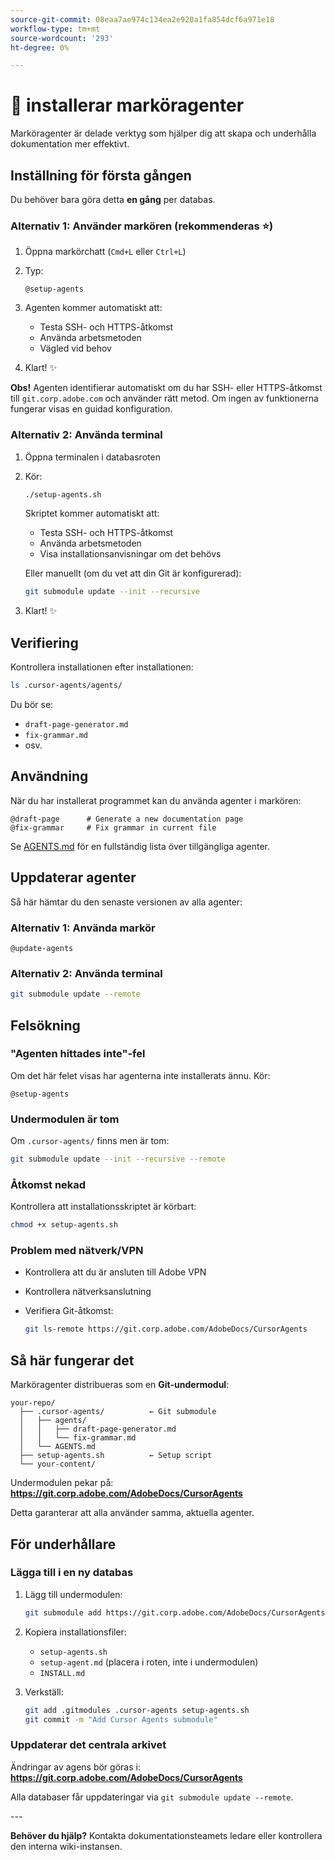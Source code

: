 ```yaml
---
source-git-commit: 08eaa7ae974c134ea2e920a1fa854dcf6a971e18
workflow-type: tm+mt
source-wordcount: '293'
ht-degree: 0%

---
```

# 🚀 installerar marköragenter

Marköragenter är delade verktyg som hjälper dig att skapa och underhålla dokumentation mer effektivt.

## Inställning för första gången

Du behöver bara göra detta **en gång** per databas.

### Alternativ 1: Använder markören (rekommenderas ⭐)

1. Öppna markörchatt (`Cmd+L` eller `Ctrl+L`)
2. Typ:

   ```
   @setup-agents
   ```

3. Agenten kommer automatiskt att:
   - Testa SSH- och HTTPS-åtkomst
   - Använda arbetsmetoden
   - Vägled vid behov
4. Klart! ✨

**Obs!** Agenten identifierar automatiskt om du har SSH- eller HTTPS-åtkomst till `git.corp.adobe.com` och använder rätt metod. Om ingen av funktionerna fungerar visas en guidad konfiguration.

### Alternativ 2: Använda terminal

1. Öppna terminalen i databasroten
2. Kör:

   ```bash
   ./setup-agents.sh
   ```

   Skriptet kommer automatiskt att:
   - Testa SSH- och HTTPS-åtkomst
   - Använda arbetsmetoden
   - Visa installationsanvisningar om det behövs

   Eller manuellt (om du vet att din Git är konfigurerad):

   ```bash
   git submodule update --init --recursive
   ```

3. Klart! ✨

## Verifiering

Kontrollera installationen efter installationen:

```bash
ls .cursor-agents/agents/
```

Du bör se:
- `draft-page-generator.md`
- `fix-grammar.md`
- osv.

## Användning

När du har installerat programmet kan du använda agenter i markören:

```
@draft-page      # Generate a new documentation page
@fix-grammar     # Fix grammar in current file
```

Se [AGENTS.md](AGENTS.md) för en fullständig lista över tillgängliga agenter.

## Uppdaterar agenter

Så här hämtar du den senaste versionen av alla agenter:

### Alternativ 1: Använda markör

```
@update-agents
```

### Alternativ 2: Använda terminal

```bash
git submodule update --remote
```

## Felsökning

### &quot;Agenten hittades inte&quot;-fel

Om det här felet visas har agenterna inte installerats ännu. Kör:

```
@setup-agents
```

### Undermodulen är tom

Om `.cursor-agents/` finns men är tom:

```bash
git submodule update --init --recursive --remote
```

### Åtkomst nekad

Kontrollera att installationsskriptet är körbart:

```bash
chmod +x setup-agents.sh
```

### Problem med nätverk/VPN

- Kontrollera att du är ansluten till Adobe VPN
- Kontrollera nätverksanslutning
- Verifiera Git-åtkomst:

  ```bash
  git ls-remote https://git.corp.adobe.com/AdobeDocs/CursorAgents
  ```

## Så här fungerar det

Marköragenter distribueras som en **Git-undermodul**:

```
your-repo/
  ├── .cursor-agents/          ← Git submodule
  │   ├── agents/
  │   │   ├── draft-page-generator.md
  │   │   └── fix-grammar.md
  │   └── AGENTS.md
  ├── setup-agents.sh          ← Setup script
  └── your-content/
```

Undermodulen pekar på:
**https://git.corp.adobe.com/AdobeDocs/CursorAgents**

Detta garanterar att alla använder samma, aktuella agenter.

## För underhållare

### Lägga till i en ny databas

1. Lägg till undermodulen:

   ```bash
   git submodule add https://git.corp.adobe.com/AdobeDocs/CursorAgents.git .cursor-agents
   ```

2. Kopiera installationsfiler:
   - `setup-agents.sh`
   - `setup-agent.md` (placera i roten, inte i undermodulen)
   - `INSTALL.md`

3. Verkställ:

   ```bash
   git add .gitmodules .cursor-agents setup-agents.sh
   git commit -m "Add Cursor Agents submodule"
   ```

### Uppdaterar det centrala arkivet

Ändringar av agens bör göras i:
**https://git.corp.adobe.com/AdobeDocs/CursorAgents**

Alla databaser får uppdateringar via `git submodule update --remote`.

&#x200B;---

**Behöver du hjälp?** Kontakta dokumentationsteamets ledare eller kontrollera den interna wiki-instansen.
